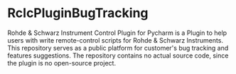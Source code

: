 # RcIcPluginBugTracking
Rohde &amp; Schwarz Instrument Control Plugin for Pycharm is a Plugin to help users with write remote-control scripts for Rohde &amp; Schwarz Instruments. This repository serves as a public platform for customer's bug tracking and features suggestions. The repository contains no actual source code, since the plugin is no open-source project.
